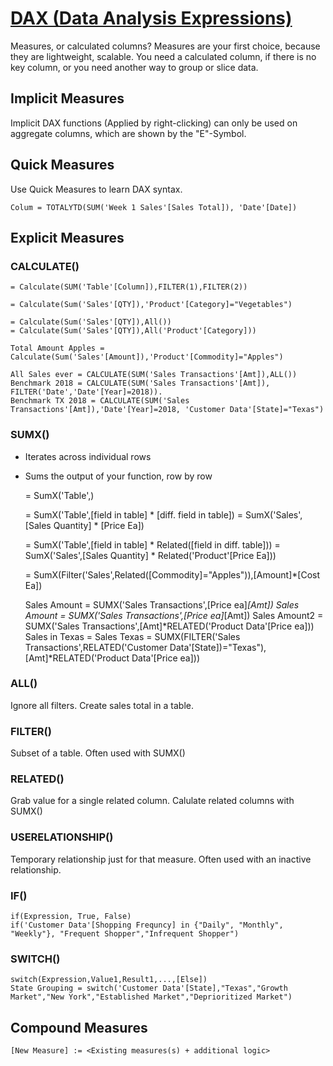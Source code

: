 # [DAX (Data Analysis Expressions)](https://docs.microsoft.com/en-us/dax/)

Measures, or calculated columns? Measures are your first choice, because they are lightweight, scalable. You need a calculated column, if there is no key column, or you need another way to group or slice data.

## Implicit Measures

Implicit DAX functions (Applied by right-clicking) can only be used on aggregate columns, which are shown by the "E"-Symbol.

## Quick Measures

Use Quick Measures to learn DAX syntax.

    Colum = TOTALYTD(SUM('Week 1 Sales'[Sales Total]), 'Date'[Date])

## Explicit Measures

### CALCULATE()

    = Calculate(SUM('Table'[Column]),FILTER(1),FILTER(2))
    
    = Calculate(Sum('Sales'[QTY]),'Product'[Category]="Vegetables")
    
    = Calculate(Sum('Sales'[QTY]),All())
    = Calculate(Sum('Sales'[QTY]),All('Product'[Category]))
    
    Total Amount Apples = Calculate(Sum('Sales'[Amount]),'Product'[Commodity]="Apples")
    
    All Sales ever = CALCULATE(SUM('Sales Transactions'[Amt]),ALL())
    Benchmark 2018 = CALCULATE(SUM('Sales Transactions'[Amt]), FILTER('Date','Date'[Year]=2018)). 
    Benchmark TX 2018 = CALCULATE(SUM('Sales Transactions'[Amt]),'Date'[Year]=2018, 'Customer Data'[State]="Texas")

### SUMX()

* Iterates across individual rows
* Sums the output of your function, row by row

    = SumX('Table',<Expression>)
 
    = SumX('Table',[field in table] * [diff. field in table])
    = SumX('Sales',[Sales Quantity] * [Price Ea])
 
    = SumX('Table',[field in table] * Related([field in diff. table]))
    = SumX('Sales',[Sales Quantity] * Related('Product'[Price Ea]))
    
    = SumX(Filter('Sales',Related([Commodity]="Apples")),[Amount]*[Cost Ea])
 
    Sales Amount = SUMX('Sales Transactions',[Price ea]*[Amt])
    Sales Amount = SUMX('Sales Transactions',[Price ea]*[Amt])
    Sales Amount2 = SUMX('Sales Transactions',[Amt]*RELATED('Product Data'[Price ea]))
    Sales in Texas = Sales Texas = SUMX(FILTER('Sales Transactions',RELATED('Customer Data'[State])="Texas"),[Amt]*RELATED('Product Data'[Price ea]))

### ALL()

Ignore all filters. Create sales total in a table.

### FILTER()

Subset of a table. Often used with SUMX()

### RELATED()

Grab value for a single related column. Calulate related columns with SUMX()

### USERELATIONSHIP()

Temporary relationship just for that measure. Often used with an inactive relationship.

### IF()
 
    if(Expression, True, False)
    if('Customer Data'[Shopping Frequncy] in {"Daily", "Monthly", "Weekly"}, "Frequent Shopper","Infrequent Shopper")
    
### SWITCH()
 
    switch(Expression,Value1,Result1,...,[Else])
    State Grouping = switch('Customer Data'[State],"Texas","Growth Market","New York","Established Market","Deprioritized Market")

## Compound Measures
    
    [New Measure] := <Existing measures(s) + additional logic>
